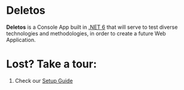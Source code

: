 # Deletos

**Deletos** is a Console App built in <a href="https://dotnet.microsoft.com/en-us/" target="_blank">.NET 6</a> that will serve to test diverse technologies and methodologies, in order to create a future Web Application.

# Lost? Take a tour:
1. Check our [Setup Guide](https://github.com/eusouorui/Deletos/tree/master/Documentation/Setup.md)
